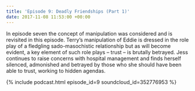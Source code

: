 ```yaml
---
title: 'Episode 9: Deadly Friendships (Part 1)'
date: 2017-11-08 11:53:00 +00:00
---
```


In episode seven the concept of manipulation was considered and is revisited in this episode. Terry’s manipulation of Eddie is dressed in the role play of a fledgling sado-masochistic relationship but as will become evident, a key element of such role plays – trust – is brutally betrayed. Jess continues to raise concerns with hospital management and finds herself silenced, admonished and betrayed by those who she should have been able to trust, working to hidden agendas.

{% include podcast.html episode_id=9 soundcloud_id=352776953 %}